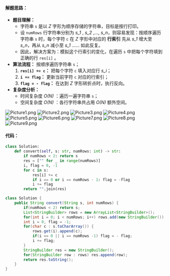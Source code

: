 #### 解题思路：

- **题目理解：** 
    - 字符串 `s` 是以 *Z* 字形为顺序存储的字符串，目标是按行打印。
    - 设 `numRows` 行字符串分别为 *s_1* , *s_2* ,..., *s_n*，则容易发现：按顺序遍历字符串 `s` 时，每个字符 `c` 在 *Z* 字形中对应的 **行索引** 先从 *s_1* 增大至 *s_n*，再从 *s_n* 减小至 *s_1* …… 如此反复。
    - 因此，解决方案为：模拟这个行索引的变化，在遍历 `s` 中把每个字符填到正确的行 `res[i]` 。
- **算法流程：** 按顺序遍历字符串 `s`；
    1. **`res[i] += c`：** 把每个字符 `c` 填入对应行 *s_i*；
    2. **`i += flag`：** 更新当前字符 `c` 对应的行索引；
    3. **`flag = - flag`：** 在达到 *Z* 字形转折点时，执行反向。
- **复杂度分析：**
    - 时间复杂度 *O(N)* ：遍历一遍字符串 `s`；
    - 空间复杂度 *O(N)* ：各行字符串共占用 *O(N)* 额外空间。

 ![Picture1.png](https://pic.leetcode-cn.com/c7f53f8480c33925ecae3cd91ac4b20337949de67a255663cc550bdc68ba9315-Picture1.png) ![Picture2.png](https://pic.leetcode-cn.com/bfcbaa31dc07dbf0e68a854e6da8445abe67432d3b624ae627f1195dd3c54d6e-Picture2.png) ![Picture3.png](https://pic.leetcode-cn.com/4604c49a47c1cf995f292f17313104fc5720a340a3bd649410734ecace7108a7-Picture3.png) ![Picture4.png](https://pic.leetcode-cn.com/4ecbe654add7b2b80d4dd81038e4681607b7cbef469fa27ae954fa789d13ed82-Picture4.png) ![Picture5.png](https://pic.leetcode-cn.com/d26d1faedbe13f78a94c28047fc4dc91fb72419452b3edae669e44a4d730d5ff-Picture5.png) ![Picture6.png](https://pic.leetcode-cn.com/e8fdc68fb3029017333e01f9a3e25e03675f87260e49f53fee7938b4d02ca997-Picture6.png) ![Picture7.png](https://pic.leetcode-cn.com/e1db50ce219e68d2d6a57b197b932088731dd09afc788ee818e0b38880458bb5-Picture7.png) ![Picture8.png](https://pic.leetcode-cn.com/ebbed8592bd11014e81affb8af6df3e713d88ae0e8003f4f989459d7694e475c-Picture8.png) ![Picture9.png](https://pic.leetcode-cn.com/5c7b6ebd51be1e16eab6c1ccd3121d6dae2aff3b61fa07ecb21235250c33e76c-Picture9.png) 

#### 代码：

```Python []
class Solution:
    def convert(self, s: str, numRows: int) -> str:
        if numRows < 2: return s
        res = ["" for _ in range(numRows)]
        i, flag = 0, -1
        for c in s:
            res[i] += c
            if i == 0 or i == numRows - 1: flag = -flag
            i += flag
        return "".join(res)
```

```Java []
class Solution {
    public String convert(String s, int numRows) {
        if(numRows < 2) return s;
        List<StringBuilder> rows = new ArrayList<StringBuilder>();
        for(int i = 0; i < numRows; i++) rows.add(new StringBuilder());
        int i = 0, flag = -1;
        for(char c : s.toCharArray()) {
            rows.get(i).append(c);
            if(i == 0 || i == numRows -1) flag = - flag;
            i += flag;
        }
        StringBuilder res = new StringBuilder();
        for(StringBuilder row : rows) res.append(row);
        return res.toString();
    }
}
```